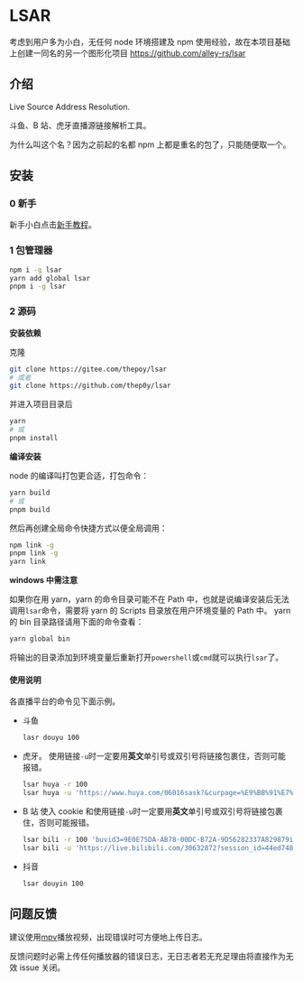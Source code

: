 # LSAR

考虑到用户多为小白，无任何 node 环境搭建及 npm 使用经验，故在本项目基础上创建一同名的另一个图形化项目 https://github.com/alley-rs/lsar

## 介绍

Live Source Address Resolution.

斗鱼、B 站、虎牙直播源链接解析工具。

为什么叫这个名？因为之前起的名都 npm 上都是重名的包了，只能随便取一个。

## 安装

### 0 新手

新手小白点击[新手教程](doc/beginner-tutorial.md)。

### 1 包管理器

```bash
npm i -g lsar
yarn add global lsar
pnpm i -g lsar
```

### 2 源码

**安装依赖**

克隆

```bash
git clone https://gitee.com/thepoy/lsar
# 或者
git clone https://github.com/thep0y/lsar
```

并进入项目目录后

```bash
yarn
# 或
pnpm install
```

**编译安装**

node 的编译叫打包更合适，打包命令：

```bash
yarn build
# 或
pnpm build
```

然后再创建全局命令快捷方式以便全局调用：

```bash
npm link -g
pnpm link -g
yarn link
```

**windows 中需注意**

如果你在用 yarn，yarn 的命令目录可能不在 Path 中，也就是说编译安装后无法调用`lsar`命令，需要将 yarn 的 Scripts 目录放在用户环境变量的 Path 中。
yarn 的 bin 目录路径请用下面的命令查看：

```bash
yarn global bin
```

将输出的目录添加到环境变量后重新打开`powershell`或`cmd`就可以执行`lsar`了。

#### 使用说明

各直播平台的命令见下面示例。

- 斗鱼
  ```bash
  lasr douyu 100
  ```
- 虎牙。
  使用链接`-u`时一定要用**英文**单引号或双引号将链接包裹住，否则可能报错。
  ```bash
  lsar huya -r 100
  lsar huya -u 'https://www.huya.com/06016sask?&curpage=%E9%BB%91%E7%A5%9E%E8%AF%9D%EF%BC%9A%E6%82%9F%E7%A9%BA%E5%93%81%E7%B1%BB%E9%A1%B5&curlocation=%E5%85%A8%E9%83%A8%2F1'
  ```
- B 站
  使入 cookie 和使用链接`-u`时一定要用**英文**单引号或双引号将链接包裹住，否则可能报错。
  ```bash
  lsar bili -r 100 'buvid3=9E0E75DA-AB78-00DC-B72A-9D56282337A829879infoc; b_nut=1723464629; ... theme_style=light'
  lsar bili -u 'https://live.bilibili.com/30632872?session_id=44ed74815a4f65086b14a6472566c873_DBCADB56-218B-4E43-872D-39ECFCF95BAD&launch_id=1000216&live_from=71001' 'buvid3=9E0E75DA-AB78-00DC-B72A-9D56282337A829879infoc; b_nut=1723464629; ... theme_style=light'
  ```
- 抖音
  ```bash
  lsar douyin 100
  ```

## 问题反馈

建议使用[mpv](https://mpv.io)播放视频，出现错误时可方便地上传日志。

反馈问题时必需上传任何播放器的错误日志，无日志者若无充足理由将直接作为无效 issue 关闭。
